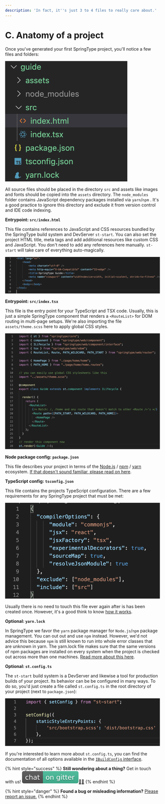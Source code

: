 ```yaml
---
description: 'In fact, it''s just 3 to 4 files to really care about.'
---
```


# C. Anatomy of a project

Once you've generated your first SpringType project, you'll notice a few files and folders: 

![Anatomy of a SpringType project.](../.gitbook/assets/bildschirmfoto-2020-04-28-um-17.42.55.png)

All source files should be placed in the directory `src` and assets like images and fonts should be copied into the `assets` directory. The `node_modules` folder contains JavaScript dependency packages installed via `yarn`/`npm` . It's a good practice to ignore this directory and exclude it from version control and IDE code indexing.

**Entrypoint: `src/index.html`**

This file contains references to JavaScript and CSS resources bundled by the SpringType build system and DevServer `st-start`. You can also set the project HTML title, meta tags and add additional resources like custom CSS and JavaScript. You don't need to add any references here manually. `st-start` will take care of everything auto-magically.

![src/index.html default content](../.gitbook/assets/index.png)

**Entrypoint: `src/index.tsx`**

This file is the entry point for your TypeScript and TSX code. Usually, this is just a simple SpringType component that renders a `<RouteList>` for DOM routing in multi-page setups. We're also importing the file `assets/theme.scss` here to apply global CSS styles.

![typical src/index.tsx structure](../.gitbook/assets/index_tsx.png)

**Node package config: `package.json`**

This file describes your project in terms of the [Node.js](https://nodejs.org/) / [npm](https://npmjs.com) / [yarn](https://yarnpkg.com/en/) ecosystem. [If that doesn't sound familiar, please read on here](https://nodejs.org/en/knowledge/getting-started/npm/what-is-the-file-package-json/).

**TypeScript config: `tsconfig.json`**

This file contains the projects TypeScript configuration. There are a few requirements for any SpringType project that must be met:

![tsconfig.json compilerOptions requirements](../.gitbook/assets/tsconfig_requirements.png)

Usually there is no need to touch this file ever again after is has been created once. However, it's a good think to know [how it works](https://www.typescriptlang.org/docs/handbook/tsconfig-json.html).

**Optional: `yarn.lock`**

In SpringType we favor the `yarn` package manager for `Node.js`/`npm` package management. You can out out and use `npm` instead. However, we'd not advice this because `npm` is still known to run into whole error classes that are unknown in yarn. The yarn.lock file makes sure that the same versions of npm packages are installed on every system when the project is checked out across more than one machines. [Read more about this here](https://classic.yarnpkg.com/en/docs/yarn-lock/).

**Optional: `st.config.ts`**

The `st-start` build system is a DevServer and likewise a tool for production builds of your project. Its behavior can be be configured in many ways. To do so, you'd just create a file called `st.config.ts` in the root directory of your project \(next to `package.json`\):

![An example st.config.ts that allows for custom SCSS transformations](../.gitbook/assets/stconfig_.png)

If you're interested to learn more about `st.config.ts`, you can find the documentation of all options available in the [`IBuildConfig` interface](https://github.com/springtype-org/st-start/blob/master/src/interface/ibuild-config.ts).

{% hint style="success" %}
**Still wondering about a thing?** Get in touch with us! [![](../.gitbook/assets/gitter.svg)](https://gitter.im/springtype-official/springtype?utm_source=badge&utm_medium=badge&utm_campaign=pr-badge)[💬](https://emojipedia.org/speech-balloon/)[🤓](https://emojipedia.org/nerd-face/)
{% endhint %}

{% hint style="danger" %}
**Found a bug or misleading information?** [Please report an issue.](https://github.com/springtype-org/springtype/issues)
{% endhint %}

